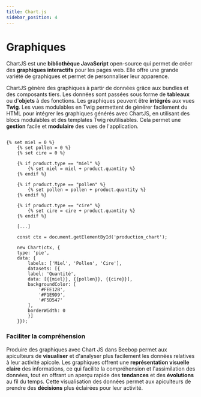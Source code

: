 ```yaml
---
title: Chart.js
sidebar_position: 4
---
```


# Graphiques

ChartJS est une **bibliothèque JavaScript** open-source qui permet de créer des **graphiques interactifs** pour les pages web. Elle offre une grande variété de graphiques et permet de personnaliser leur apparence.

ChartJS génère des graphiques à partir de données grâce aux bundles et des composants tiers. Les données sont passées sous forme de **tableaux** ou d'**objets** à des fonctions. Les graphiques peuvent être **intégrés** aux vues **Twig**. Les vues modulables en Twig permettent de générer facilement du HTML pour intégrer les graphiques générés avec ChartJS, en utilisant des blocs modulables et des templates Twig réutilisables. Cela permet une **gestion** facile et **modulaire** des vues de l'application.

```twig title="/pages/showBeehive.html.twig"

{% set miel = 0 %}
    {% set pollen = 0 %}
    {% set cire = 0 %}

    {% if product.type == "miel" %}
        {% set miel = miel + product.quantity %}
    {% endif %}

    {% if product.type == "pollen" %}
        {% set pollen = pollen + product.quantity %}
    {% endif %}

    {% if product.type == "cire" %}
        {% set cire = cire + product.quantity %}
    {% endif %}

    [...]

    const ctx = document.getElementById('production_chart');

    new Chart(ctx, {
    type: 'pie',
    data: {
        labels: ['Miel', 'Pollen', 'Cire'],
        datasets: [{
        label: 'Quantité',
        data: [{{miel}}, {{pollen}}, {{cire}}],
        backgroundColor: [
            '#FEE12B',
            '#F1E9D9',
            '#F5D547'
        ],
        borderWidth: 0
        }]
    }});

```

### Faciliter la compréhension

Produire des graphiques avec Chart JS dans Beebop permet aux apiculteurs de **visualiser** et d'analyser plus facilement les données relatives à leur activité apicole. Les graphiques offrent une **représentation visuelle claire** des informations, ce qui facilite la compréhension et l'assimilation des données, tout en offrant un aperçu rapide des **tendances** et des **évolutions** au fil du temps. Cette visualisation des données permet aux apiculteurs de prendre des **décisions** plus éclairées pour leur activité.
